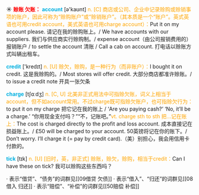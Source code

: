 ☀ <font color="red">**赊账 欠账：**</font>
<font color="sky blue">**account**</font> [ə'kaʊnt] 
<font color="orange">n. [C] 商店或公司、企业中记录赊购或赊销事项的账户，因此可称为“赊购账户”或“赊销账户”。（其本质是一个“账户”。英式英语也可用credit account，美式英语也可用charge account）：</font>Put it on my account please. 请记在我的赊购账上。/ We have accounts with our suppliers. 我们与供应商实行赊购制。/ expense account（由公司报销费用的）报销账户 / to settle the account 清账 / Call a cab on account. 打电话以赊账方式叫辆出租车。

<font color="sky blue">**credit**</font> ['kredɪt] 
<font color="orange">n. [U] 赊欠，赊购，是一种行为（而非账户）：</font>I bought it on credit. 这是我赊购的。/ Most stores will offer credit. 大部分商店都准许赊账。/ to issue a credit note 开具一张欠条

<font color="sky blue">**charge**</font> [tʃɑːdӡ] 
<font color="orange">n. [C, U] 北美非正式用法中可指赊欠账，词义上相当于account，但不如account常用。不过charge既可指赊欠账户，也可指赊欠行为：</font>to put it on my charge 把它记在我的账上 / ‘Are you paying cash?’ ‘No, it’ll be a charge.’ “你用现金支付吗？”“不，记账吧。”<font color="orange">vt. charge sth to sth 把…记在账上：</font>The cost is charged directly to the profit and loss account. 成本直接记在损益账上。/ £50 will be charged to your account. 50英镑将记在你的账下。/ Don’t worry. I’ll charge it (= pay by credit card).（美）别担心，我会用信用卡付款的。

<font color="sky blue">**tick**</font> [tɪk] 
<font color="orange">n. [U] [旧时，英，非正式] 赊账，赊欠，赊购，相当于credit：</font>Can I have these on tick? 我可以赊购这些东西吗？

· 表示“借贷”、“债务”的词群见[[09借贷 欠债]]
· 表示“借入”、“归还”的词群见[[08借入 归还]]
· 表示“赔偿”、“补偿”的词群见[[50赔偿 补偿]]

